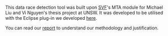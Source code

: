 This data race detection tool was built upon [SVF](https://github.com/SVF-tools/SVF)'s MTA module for Michael Liu and Vi Nguyen's thesis project at UNSW. It was developed to be utilised with the Eclipse plug-in we developed [here](https://github.com/yuleisui/SVF-MTA-EclipsePlugin).

You can read our [report](https://github.com/mykou/SVF-Data-Race-Detection-Tool/blob/master/ThesisReport.pdf) to understand our methodology and justification.
